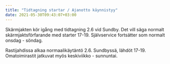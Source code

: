 ```yaml
---
title: "Tidtagning startar / Ajanotto käynnistyy"
date: 2021-05-30T09:43:07+03:00
---
```


Skärmjakten kör igång med tidtagning 2.6 vid Sundby. Det vill säga normalt skärmjaktsförfarande med starter 17-19. Självservice fortsätter som normalt onsdag - söndag. 

Rastijahdissa alkaa normaalikäytäntö 2.6. Sundbyssä, lähdöt 17-19. Omatoimirastit jatkuvat myös keskiviikko - sunnuntai.
